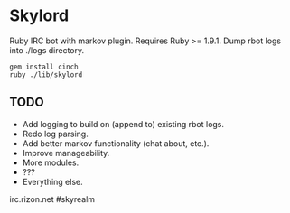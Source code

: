 Skylord
=======

Ruby IRC bot with markov plugin. Requires Ruby >= 1.9.1. Dump rbot logs into ./logs directory.

	gem install cinch
	ruby ./lib/skylord


TODO
----

- Add logging to build on (append to) existing rbot logs.
- Redo log parsing.
- Add better markov functionality (chat about, etc.).
- Improve manageability.
- More modules.
- ???
- Everything else.

irc.rizon.net #skyrealm